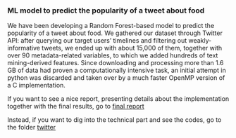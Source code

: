### ML model to predict the popularity of a tweet about food


We have been developing a Random Forest-based model to predict the popularity of a tweet about food. 
We gathered our dataset through Twitter API: after querying our target users’ timelines and filtering out weakly-informative tweets, we ended up with about 15,000 of them, together with over 90 metadata-related variables, to which we added hundreds of text mining-derived features. Since downloading and processing more than 1.6 GB of data had proven a computationally intensive task, an initial attempt in python was discarded and taken over by a much faster OpenMP version of a C implementation.


If you want to see a nice report, presenting details about the implementation together with the final results, go to [final report](/twitter/report.pdf)


Instead, if you want to dig into the technical part and see the codes, go to the folder [twitter](/twitter)
